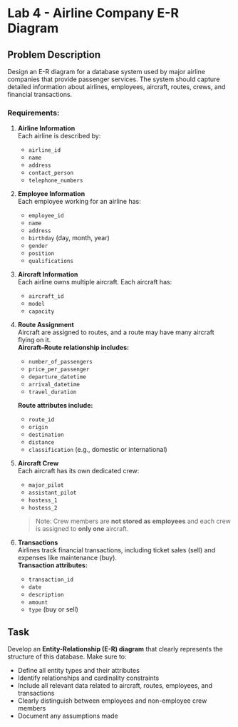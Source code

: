 # Lab 4 - Airline Company E-R Diagram

## Problem Description

Design an E-R diagram for a database system used by major airline companies that provide passenger services. The system should capture detailed information about airlines, employees, aircraft, routes, crews, and financial transactions.

### Requirements:

1. **Airline Information**  
   Each airline is described by:  
   - `airline_id`  
   - `name`  
   - `address`  
   - `contact_person`  
   - `telephone_numbers`

2. **Employee Information**  
   Each employee working for an airline has:  
   - `employee_id`  
   - `name`  
   - `address`  
   - `birthday` (day, month, year)  
   - `gender`  
   - `position`  
   - `qualifications`

3. **Aircraft Information**  
   Each airline owns multiple aircraft. Each aircraft has:  
   - `aircraft_id`  
   - `model`  
   - `capacity`

4. **Route Assignment**  
   Aircraft are assigned to routes, and a route may have many aircraft flying on it.  
   **Aircraft–Route relationship includes:**  
   - `number_of_passengers`  
   - `price_per_passenger`  
   - `departure_datetime`  
   - `arrival_datetime`  
   - `travel_duration`

   **Route attributes include:**  
   - `route_id`  
   - `origin`  
   - `destination`  
   - `distance`  
   - `classification` (e.g., domestic or international)

5. **Aircraft Crew**  
   Each aircraft has its own dedicated crew:  
   - `major_pilot`  
   - `assistant_pilot`  
   - `hostess_1`  
   - `hostess_2`

   > Note: Crew members are **not stored as employees** and each crew is assigned to **only one** aircraft.

6. **Transactions**  
   Airlines track financial transactions, including ticket sales (sell) and expenses like maintenance (buy).  
   **Transaction attributes:**  
   - `transaction_id`  
   - `date`  
   - `description`  
   - `amount`  
   - `type` (buy or sell)

## Task

Develop an **Entity-Relationship (E-R) diagram** that clearly represents the structure of this database. Make sure to:

- Define all entity types and their attributes  
- Identify relationships and cardinality constraints  
- Include all relevant data related to aircraft, routes, employees, and transactions  
- Clearly distinguish between employees and non-employee crew members  
- Document any assumptions made

